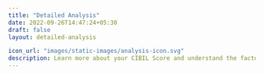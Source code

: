 ```yaml
---
title: "Detailed Analysis"
date: 2022-09-26T14:47:24+05:30
draft: false
layout: detailed-analysis

icon_url: "images/static-images/analysis-icon.svg"
description: Learn more about your CIBIL Score and understand the factors that affect it.
---
```


